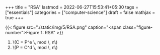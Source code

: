 +++
title = "RSA"
lastmod = 2022-06-27T15:53:41+05:30
tags = ["essentials"]
categories = ["computer-science"]
draft = false
mathjax = true
+++

{{< figure src="./static/img/5/RSA.png" caption="<span class=\"figure-number\">Figure 1: </span>RSA" >}}

1.  \\(C = P^e \\, mod \\, n\\)
2.  \\(P = C^d \\, mod \\, n\\)